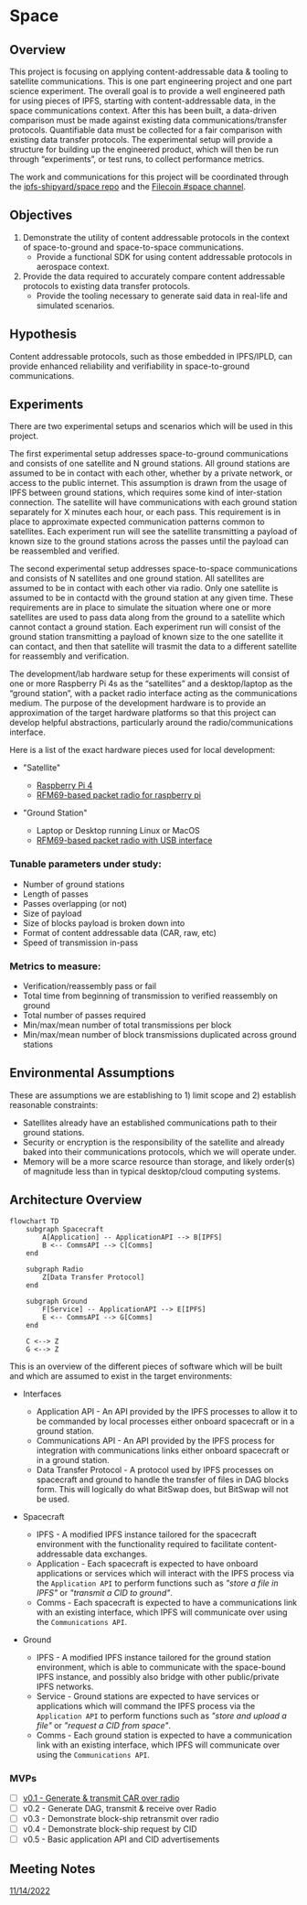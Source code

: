 # Space

## Overview

This project is focusing on applying content-addressable data & tooling to satellite communications. This is one part engineering project and one part science experiment. The overall goal is to provide a well engineered path for using pieces of IPFS, starting with content-addressable data, in the space communications context. After this has been built, a data-driven comparison must be made against existing data communications/transfer protocols. Quantifiable data must be collected for a fair comparison with existing data transfer protocols. The experimental setup will provide a structure for building up the engineered product, which will then be run through “experiments”, or test runs, to collect performance metrics.

The work and communications for this project will be coordinated through the [ipfs-shipyard/space repo](https://github.com/ipfs-shipyard/space) and the [Filecoin #space channel](https://filecoinproject.slack.com/archives/C02N7M67FKK).

## Objectives

1. Demonstrate the utility of content addressable protocols in the context of space-to-ground and space-to-space communications.
    - Provide a functional SDK for using content addressable protocols in aerospace context.
1. Provide the data required to accurately compare content addressable protocols to existing data transfer protocols.
    - Provide the tooling necessary to generate said data in real-life and simulated scenarios.

## Hypothesis

Content addressable protocols, such as those embedded in IPFS/IPLD, can provide enhanced reliability and verifiability in space-to-ground communications.

## Experiments

There are two experimental setups and scenarios which will be used in this project.

The first experimental setup addresses space-to-ground communications and consists of one satellite and N ground stations. All ground stations are assumed to be in contact with each other, whether by a private network, or access to the public internet. This assumption is drawn from the usage of IPFS between ground stations, which requires some kind of inter-station connection. The satellite will have communications with each ground station separately for X minutes each hour, or each pass. This requirement is in place to approximate expected communication patterns common to satellites. Each experiment run will see the satellite transmitting a payload of known size to the ground stations across the passes until the payload can be reassembled and verified. 

The second experimental setup addresses space-to-space communications and consists of N satellites and one ground station. All satellites are assumed to be in contact with each other via radio. Only one satellite is assumed to be in contactd with the ground station at any given time. These requirements are in place to simulate the situation where one or more satellites are used to pass data along from the ground to a satellite which cannot contact a ground station. Each experiment run will consist of the ground station transmitting a payload of known size to the one satellite it can contact, and then that satellite will trasmit the data to a different satellite for reassembly and verification.

The development/lab hardware setup for these experiments will consist of one or more Raspberry Pi 4s as the “satellites” and a desktop/laptop as the “ground station”, with a packet radio interface acting as the communications medium. The purpose of the development hardware is to provide an approximation of the target hardware platforms so that this project can develop helpful abstractions, particularly around the radio/communications interface.

Here is a list of the exact hardware pieces used for local development:
- "Satellite"
    - [Raspberry Pi 4](https://www.raspberrypi.com/products/raspberry-pi-4-model-b/)
    - [RFM69-based packet radio for raspberry pi](https://www.adafruit.com/product/4072)

- "Ground Station"
    - Laptop or Desktop running Linux or MacOS
    - [RFM69-based packet radio with USB interface](https://www.adafruit.com/product/3076)

### Tunable parameters under study:
- Number of ground stations
- Length of passes
- Passes overlapping (or not)
- Size of payload
- Size of blocks payload is broken down into
- Format of content addressable data (CAR, raw, etc)
- Speed of transmission in-pass

### Metrics to measure:
- Verification/reassembly pass or fail
- Total time from beginning of transmission to verified reassembly on ground
- Total number of passes required
- Min/max/mean number of total transmissions per block
- Min/max/mean number of block transmissions duplicated across ground stations

## Environmental Assumptions

These are assumptions we are establishing to 1) limit scope and 2) establish reasonable constraints:

- Satellites already have an established communications path to their ground stations. 
- Security or encryption is the responsibility of the satellite and already baked into their communications protocols, which we will operate under.
- Memory will be a more scarce resource than storage, and likely order(s) of magnitude less than in typical desktop/cloud computing systems.

## Architecture Overview

```mermaid
flowchart TD
    subgraph Spacecraft
        A[Application] -- ApplicationAPI --> B[IPFS]
        B <-- CommsAPI --> C[Comms]
    end

    subgraph Radio
        Z[Data Transfer Protocol]
    end

    subgraph Ground
        F[Service] -- ApplicationAPI --> E[IPFS]
        E <-- CommsAPI --> G[Comms]
    end

    C <--> Z
    G <--> Z
```

This is an overview of the different pieces of software which will be built and which are assumed to exist in the target environments:

* Interfaces
    * Application API - An API provided by the IPFS processes to allow it to be commanded by local processes either onboard spacecraft or in a ground station.
    * Communications API - An API provided by the IPFS process for integration with communications links either onboard spacecraft or in a ground station.
    * Data Transfer Protocol - A protocol used by IPFS processes on spacecraft and ground to handle the transfer of files in DAG blocks form. This will logically do what BitSwap does, but BitSwap will not be used.

* Spacecraft
    * IPFS - A modified IPFS instance tailored for the spacecraft environment with the functionality required to facilitate content-addressable data exchanges.
    * Application - Each spacecraft is expected to have onboard applications or services which will interact with the IPFS process via the `Application API` to perform functions such as _"store a file in IPFS"_ or _"transmit a CID to ground"_.
    * Comms - Each spacecraft is expected to have a communications link with an existing interface, which IPFS will communicate over using the `Communications API`.

* Ground
    * IPFS - A modified IPFS instance tailored for the ground station environment, which is able to communicate with the space-bound IPFS instance, and possibly also bridge with other public/private IPFS networks.
    * Service - Ground stations are expected to have services or applications which will command the IPFS process via the `Application API` to perform functions such as _"store and upload a file"_ or _"request a CID from space"_.
    * Comms - Each ground station is expected to have a communication link with an existing interface, which IPFS will communicate over using the `Communications API`.

### MVPs

- [ ] [v0.1 - Generate & transmit CAR over radio](https://github.com/ipfs-shipyard/space/issues/5)
- [ ] v0.2 - Generate DAG, transmit & receive over Radio
- [ ] v0.3 - Demonstrate block-ship retransmit over radio
- [ ] v0.4 - Demonstrate block-ship request by CID
- [ ] v0.5 - Basic application API and CID advertisements

## Meeting Notes

[11/14/2022](meetings/11-14-2022.md)